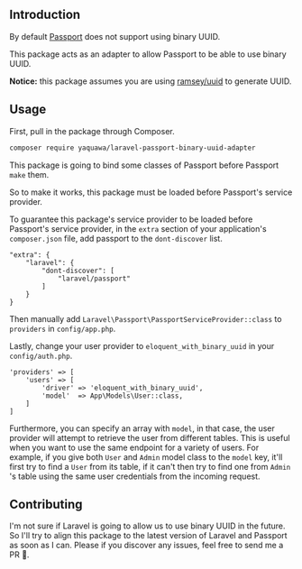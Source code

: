 ## Introduction
By default [Passport](https://laravel.com/docs/master/passport) does not support using binary UUID.

This package acts as an adapter to allow Passport to be able to use binary UUID.

**Notice:** this package assumes you are using [ramsey/uuid](https://github.com/ramsey/uuid) to generate UUID.

## Usage
First, pull in the package through Composer.

```bash
composer require yaquawa/laravel-passport-binary-uuid-adapter
```

This package is going to bind some classes of Passport before Passport `make` them.

So to make it works, this package must be loaded before Passport's service provider.

To guarantee this package's service provider to be loaded before Passport's service provider, in the `extra` section of your application's `composer.json` file, add passport to the `dont-discover` list.

```
"extra": {
    "laravel": {
        "dont-discover": [
            "laravel/passport"
        ]
    }
}
```

Then manually add `Laravel\Passport\PassportServiceProvider::class` to `providers` in `config/app.php`.

Lastly, change your user provider to `eloquent_with_binary_uuid` in your `config/auth.php`.

```
'providers' => [
    'users' => [
        'driver' => 'eloquent_with_binary_uuid',
        'model'  => App\Models\User::class,
    ]
]
```

Furthermore, you can specify an array with `model`, in that case, the user provider will attempt to retrieve the user from different tables. This is useful when you want to use the same endpoint for a variety of users. For example, if you give both `User` and `Admin` model class to the `model` key, it'll first try to find a `User` from its table, if it can't then try to find one from `Admin` 's table using the same user credentials from the incoming request.

## Contributing
I'm not sure if Laravel is going to allow us to use binary UUID in the future. So I'll try to align this package to the latest version of Laravel and Passport as soon as I can. 
Please if you discover any issues, feel free to send me a PR 🤝.